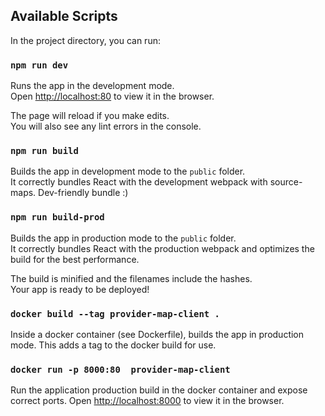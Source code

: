 ## Available Scripts

In the project directory, you can run:

### `npm run dev`

Runs the app in the development mode.<br />
Open [http://localhost:80](http://localhost:80) to view it in the browser.

The page will reload if you make edits.<br />
You will also see any lint errors in the console.


### `npm run build`

Builds the app in development mode to the `public` folder.<br />
It correctly bundles React with the development webpack with source-maps. Dev-friendly bundle :)


### `npm run build-prod`

Builds the app in production mode to the `public` folder.<br />
It correctly bundles React with the production webpack and optimizes the build for the best performance.

The build is minified and the filenames include the hashes.<br />
Your app is ready to be deployed!


### `docker build --tag provider-map-client .`

Inside a docker container (see Dockerfile), builds the app in production mode. This adds a tag to the docker build for use.

### `docker run -p 8000:80  provider-map-client`

Run the application production build in the docker container and expose correct ports.
Open [http://localhost:8000](http://localhost:8000) to view it in the browser.
